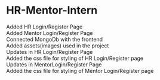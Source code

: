 # HR-Mentor-Intern
Added HR Login/Register Page
<br>
Added Mentor Login/Register Page
<br>
Connected MongoDb with the frontend
<br>
Added assets(images) used in the project
<br>
Updates in HR Login/Register Page
<br>
Added the css file for styling of HR Login/Register page
<br>
Updates in MentorLogin/Register Page
<br>
Added the css file for styling of Mentor Login/Register page
